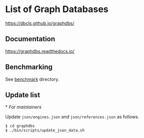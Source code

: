 # List of Graph Databases

https://dbcls.github.io/graphdbs/

## Documentation

https://graphdbs.readthedocs.io/

## Benchmarking
See [benchmark](https://github.com/dbcls/graphdbs/tree/master/benchmark) directory.

## Update list
\* *For maintainers*

Update `json/engines.json` and `json/references.json` as follows.
```
$ cd graphdbs
$ ./bin/scripts/update_json_data.sh
```
